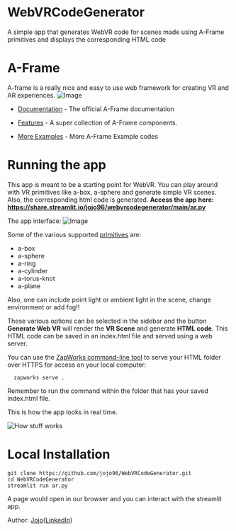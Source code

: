 # WebVRCodeGenerator
A simple app that generates WebVR code for scenes made using A-Frame primitives and displays the corresponding HTML code

# A-Frame
A-frame is a really nice and easy to use web framework for creating VR and AR experiences.
![Image](https://uploads-ssl.webflow.com/5674237d08dc33257975b784/59be08991002280001269a58_a-frame.png)

- [Documentation](https://aframe.io/docs/1.2.0/introduction/) - The official A-Frame documentation

- [Features](https://github.com/supermedium/superframe) - A super collection of A-Frame components.

- [More Examples](https://github.com/jojo96/AFrame3D/tree/main/A-Frame%20Examples) - More A-Frame Example codes

# Running the app
 
This app is meant to be a starting point for WebVR. You can play around with VR primitives like a-box, a-sphere and generate simple VR scenes. Also, the corresponding html code is generated. <b>Access the app here: https://share.streamlit.io/jojo96/webvrcodegenerator/main/ar.py </b>
 
The app interface:
![Image](https://github.com/jojo96/WebVRCodeGenerator/blob/main/Images/appScreenshot.png)

Some of the various supported [primitives](https://aframe.io/docs/1.2.0/introduction/) are:

- a-box
- a-sphere
- a-ring
- a-cylinder
- a-torus-knot
- a-plane


Also, one can include point light or ambient light in the scene, change environment or add fog!!

These various options can be selected in the sidebar and the button <b>Generate Web VR</b> will render the <b>VR Scene</b> and generate <b>HTML code</b>. This HTML code can be saved in an index.html file and served using a web server.

You can use the [ZapWorks command-line tool](https://docs.zap.works/universal-ar/zapworks-cli/) to serve your HTML folder over HTTPS for access on your local computer:

      zapworks serve .

Remember to run the command within the folder that has your saved index.html file.

This is how the app looks in real time.

![How stuff works](https://github.com/jojo96/WebVRCodeGenerator/blob/main/Images/LiveAppGIF.gif)

# Local Installation

    git clone https://github.com/jojo96/WebVRCodeGenerator.git
    cd WebVRCodeGenerator
    streamlit run ar.py

A page would open in our browser and you can interact with the streamlit app.

Author: [Jojo](https://twitter.com/I_m_Jojo)([LinkedIn](https://www.linkedin.com/in/ujjayanta-bhaumik/))
